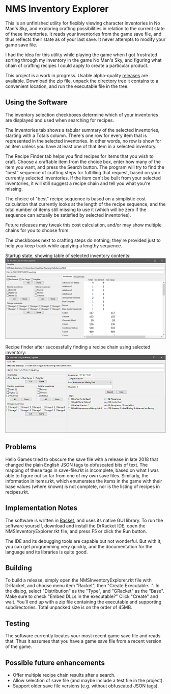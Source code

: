 # NMS Inventory Explorer

This is an unfinished utility for flexibly viewing character
inventories in No Man's Sky, and exploring crafting possibilities in
relation to the current state of these inventories. It reads your
inventories from the game save file, and thus reflects their state as
of your last save. It never attempts to modify your game save file.

I had the idea for this utility while playing the game when I got
frustrated sorting through my inventory in the game No Man's Sky, and
figuring what chain of crafting recipes I could apply to create a
particular product.

This project is a work in progress. Usable alpha-quality
[releases] are available. Download the zip file, unpack the directory tree
it contains to a convenient location, and run the executable file in the 
tree.

## Using the Software

The inventory selection checkboxes determine which of your inventories
are displayed and used when searching for recipes.

The Inventories tab shows a tabular summary of the selected inventories,
starting with a Totals column. There's one row for every item that
is represented in the selected inventories. In other words, no row
is show for an item unless you have at least one of that item in a
selected inventory.

The Recipe Finder tab helps you find recipes for items that you wish
to craft. Choose a craftable item from the choice box, enter how many
of the item you want, and press the Search button. The program will
try to find the "best" sequence of crafting steps for fulfilling that
request, based on your currently selected inventories. If the item 
can't be built from your selected inventories, it will still suggest
a recipe chain and tell you what you're missing.

The choice of "best" recipe sequence is based on a simplistic cost calculation
that currently looks at the length of the recipe sequence, and the total number
of items still missing to use it (which will be zero if the sequence can
actually be satisfied by selected inventories).

Future releases may tweak this cost calculation, and/or may show multiple
chains for you to choose from.

The checkboxes next to crafting steps do nothing; they're provided just to
help you keep track while applying a lengthy sequence.

Startup state, showing table of selected inventory contents:
![startup screenshot with inventory table](./screenshots/inventories.png)

Recipe finder after successfully finding a recipe chain using selected inventory:
![screenshot with successful recipe list](./screenshots/found-recipe.png)

## Problems

Hello Games tried to obscure the save file with a release in late 2018
that changed the plain English JSON tags to obfuscated bits of text.
The mapping of these tags in save-file.rkt is incomplete, based on what
I was able to figure out so far from one of my own save files.
Similarly, the information in items.rkt, which enumerates the items in
the game with their base values (where known) is not complete, nor is
the listing of recipes in recipes.rkt.

## Implementation Notes

The software is written in [Racket], and uses its native GUI library.
To run the software yourself, download and install the DrRacket IDE,
open the NMSInventoryExplorer.rkt file, and press F5 or click the Run
button.

The IDE and its debugging tools are capable but not wonderful. But
with it, you can get programming very quickly, and the documentation
for the language and its libraries is quite good.

## Building

To build a release, simply open the NMSInventoryExplorer.rkt file with
DrRacket, and choose menu item "Racket", then "Create
Executable...". In the dialog, select "Distribution" as the "Type",
and "GRacket" as the "Base".  Make sure to check "Embed DLLs in the
executable?"  Click "Create" and wait. You'll end up with a zip file
containing the executable and supporting subdirectories. Total
unpacked size is on the order of 45MB.

## Testing

The software currently locates your most recent game save file and
reads that. Thus it assumes that you have a game save file from a
recent version of the game.

## Possible future enhancements
* Offer multiple recipe chain results after a search.
* Allow selection of save file (and maybe include a test file in the project).
* Support older save file versions (e.g. without obfuscated JSON tags).

[Racket]: https://racket-lang.org/
[releases]: https://github.com/dwmuller/NMSInventoryExplorer/releases
